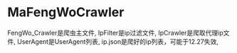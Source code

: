 # MaFengWoCrawler
FengWo_Crawler是爬虫主文件,
IpFilter是ip过滤文件,
IpCrawler是爬取代理ip文件,
UserAgent是UserAgent列表,
ip.json是爬好的ip列表，可能于12.27失效,
